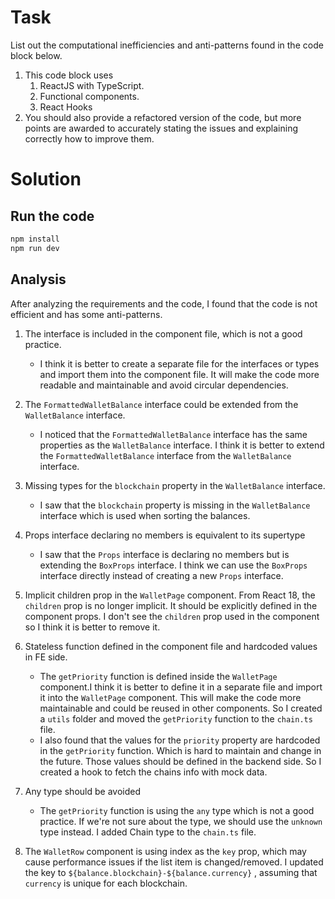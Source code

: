 # Task

List out the computational inefficiencies and anti-patterns found in the code block below.

1. This code block uses
   1. ReactJS with TypeScript.
   2. Functional components.
   3. React Hooks
2. You should also provide a refactored version of the code, but more points are awarded to accurately stating the issues and explaining correctly how to improve them.

# Solution

## Run the code

```bash
npm install
npm run dev
```

## Analysis

After analyzing the requirements and the code, I found that the code is not efficient and has some anti-patterns.

1. The interface is included in the component file, which is not a good practice.
   - I think it is better to create a separate file for the interfaces or types and import them into the component file. It will make the code more readable and maintainable and avoid circular dependencies.
2. The `FormattedWalletBalance` interface could be extended from the `WalletBalance` interface.
   - I noticed that the `FormattedWalletBalance` interface has the same properties as the `WalletBalance` interface. I think it is better to extend the `FormattedWalletBalance` interface from the `WalletBalance` interface.
3. Missing types for the `blockchain` property in the `WalletBalance` interface.
   - I saw that the `blockchain` property is missing in the `WalletBalance` interface which is used when sorting the balances.
4. Props interface declaring no members is equivalent to its supertype

   - I saw that the `Props` interface is declaring no members but is extending the `BoxProps` interface. I think we can use the `BoxProps` interface directly instead of creating a new `Props` interface.

5. Implicit children prop in the `WalletPage` component.
   From React 18, the `children` prop is no longer implicit. It should be explicitly defined in the component props. I don't see the `children` prop used in the component so I think it is better to remove it.

6. Stateless function defined in the component file and hardcoded values in FE side.

   - The `getPriority` function is defined inside the `WalletPage` component.I think it is better to define it in a separate file and import it into the `WalletPage` component. This will make the code more maintainable and could be reused in other components. So I created a `utils` folder and moved the `getPriority` function to the `chain.ts` file.
   - I also found that the values for the `priority` property are hardcoded in the `getPriority` function. Which is hard to maintain and change in the future. Those values should be defined in the backend side. So I created a hook to fetch the chains info with mock data.

7. Any type should be avoided

   - The `getPriority` function is using the `any` type which is not a good practice. If we're not sure about the type, we should use the `unknown` type instead. I added Chain type to the `chain.ts` file.

8. The `WalletRow` component is using index as the `key` prop, which may cause performance issues if the list item is changed/removed. I updated the key to `${balance.blockchain}-${balance.currency}` , assuming that `currency` is unique for each blockchain.
